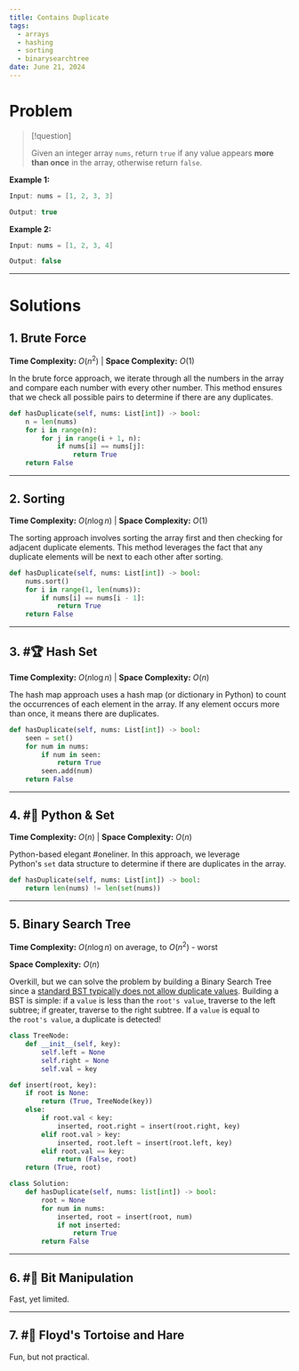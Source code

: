 ```yaml
---
title: Contains Duplicate
tags:
  - arrays
  - hashing
  - sorting
  - binarysearchtree
date: June 21, 2024
---
```

# Problem

> [!question] 
> 
> Given an integer array `nums`, return `true` if any value appears **more than once** in the array, otherwise return `false`.

**Example 1:**

```java
Input: nums = [1, 2, 3, 3]

Output: true
```

**Example 2:**

```java
Input: nums = [1, 2, 3, 4]

Output: false
```

---
# Solutions

## 1. Brute Force

**Time Complexity:** $O(n^2)$  |  **Space Complexity:** $O(1)$ 

In the brute force approach, we iterate through all the numbers in the array and compare each number with every other number. This method ensures that we check all possible pairs to determine if there are any duplicates.

```python
def hasDuplicate(self, nums: List[int]) -> bool:
    n = len(nums)
    for i in range(n):
        for j in range(i + 1, n):
            if nums[i] == nums[j]:
                return True
    return False
```
---
## 2. Sorting

**Time Complexity:** $O(n \log n)$  |  **Space Complexity:** $O(1)$ 

The sorting approach involves sorting the array first and then checking for adjacent duplicate elements. This method leverages the fact that any duplicate elements will be next to each other after sorting.

```python
def hasDuplicate(self, nums: List[int]) -> bool:
    nums.sort()
    for i in range(1, len(nums)):
        if nums[i] == nums[i - 1]:
            return True
    return False
```

---
## 3. #🏆 Hash Set 

**Time Complexity:** $O(n \log n)$  |  **Space Complexity:** $O(n)$ 

The hash map approach uses a hash map (or dictionary in Python) to count the occurrences of each element in the array. If any element occurs more than once, it means there are duplicates.

```python
def hasDuplicate(self, nums: List[int]) -> bool:
    seen = set()
    for num in nums:
        if num in seen:
            return True
        seen.add(num)
    return False
```

---
## 4.  #🍔 Python & Set

**Time Complexity:** $O(n)$  |  **Space Complexity:** $O(n)$ 

Python-based elegant #oneliner. In this approach, we leverage Python's `set` data structure to determine if there are duplicates in the array. 

```python
def hasDuplicate(self, nums: List[int]) -> bool:
    return len(nums) != len(set(nums))
```

---
## 5. Binary Search Tree

**Time Complexity:** $O(n \log n)$ on average, to $O(n^2)$ - worst   

**Space Complexity:** $O(n)$ 

Overkill, but we can solve the problem by building a Binary Search Tree since a [standard BST typically does not allow duplicate values](https://stackoverflow.com/questions/300935/are-duplicate-keys-allowed-in-the-definition-of-binary-search-trees). Building a BST is simple: if a `value` is less than the `root's value`, traverse to the left subtree; if greater, traverse to the right subtree. If a `value` is equal to the `root's value`, a duplicate is detected!

```python
class TreeNode:
    def __init__(self, key):
        self.left = None
        self.right = None
        self.val = key

def insert(root, key):
    if root is None:
        return (True, TreeNode(key))
    else:
        if root.val < key:
            inserted, root.right = insert(root.right, key)
        elif root.val > key:
            inserted, root.left = insert(root.left, key)
        elif root.val == key:
            return (False, root)
    return (True, root)

class Solution:
    def hasDuplicate(self, nums: list[int]) -> bool:
        root = None
        for num in nums:
            inserted, root = insert(root, num)
            if not inserted:
                return True
        return False
```

---
## 6.  #🎈 Bit Manipulation 

Fast, yet limited.


---
## 7.  #🎈 Floyd's Tortoise and Hare

Fun, but not practical.




